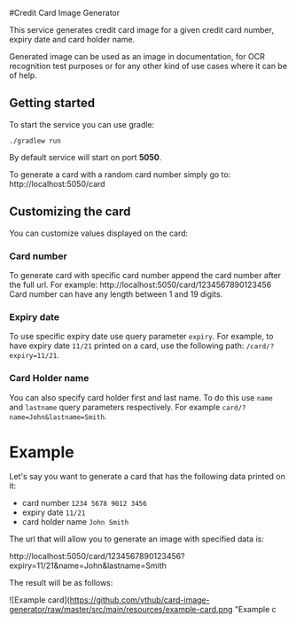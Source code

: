 #Credit Card Image Generator

This service generates credit card image for a given credit card number, expiry date and card holder name.

Generated image can be used as an image in documentation, for OCR recognition test purposes or for any other kind of use cases where it can be of help.

## Getting started

To start the service you can use gradle:

```
./gradlew run
```

By default service will start on port **5050**.

To generate a card with a random card number simply go to: http://localhost:5050/card

## Customizing the card

You can customize values displayed on the card:

### Card number

To generate card with specific card number append the card number after the full url. For example: http://localhost:5050/card/1234567890123456
Card number can have any length between 1 and 19 digits.

### Expiry date

To use specific expiry date use query parameter `expiry`.
For example, to have expiry date `11/21` printed on a card, use the following path: `/card/?expiry=11/21`.

### Card Holder name

You can also specify card holder first and last name. To do this use `name` and `lastname` query parameters respectively. For example `card/?name=John&lastname=Smith`. 

# Example

Let's say you want to generate a card that has the following data printed on it:

* card number `1234 5678 9012 3456`
* expiry date `11/21`
* card holder name `John Smith`

The url that will allow you to generate an image with specified data is:

http://localhost:5050/card/1234567890123456?expiry=11/21&name=John&lastname=Smith

The result will be as follows:

![Example card](https://github.com/vthub/card-image-generator/raw/master/src/main/resources/example-card.png "Example c
